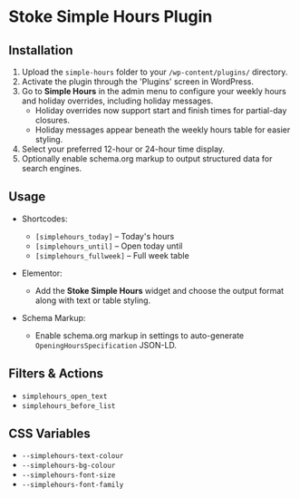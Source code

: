 # Stoke Simple Hours Plugin

## Installation

1. Upload the `simple-hours` folder to your `/wp-content/plugins/` directory.
2. Activate the plugin through the 'Plugins' screen in WordPress.
3. Go to **Simple Hours** in the admin menu to configure your weekly hours and holiday overrides, including holiday messages.
   - Holiday overrides now support start and finish times for partial-day closures.
   - Holiday messages appear beneath the weekly hours table for easier styling.
4. Select your preferred 12-hour or 24-hour time display.
5. Optionally enable schema.org markup to output structured data for search engines.

## Usage

- Shortcodes:
  - `[simplehours_today]` – Today's hours
  - `[simplehours_until]` – Open today until
  - `[simplehours_fullweek]` – Full week table

- Elementor:
  - Add the **Stoke Simple Hours** widget and choose the output format along with text or table styling.

- Schema Markup:
  - Enable schema.org markup in settings to auto-generate `OpeningHoursSpecification` JSON-LD.


## Filters & Actions

- `simplehours_open_text`
- `simplehours_before_list`

## CSS Variables

- `--simplehours-text-colour`
- `--simplehours-bg-colour`
- `--simplehours-font-size`
- `--simplehours-font-family`
